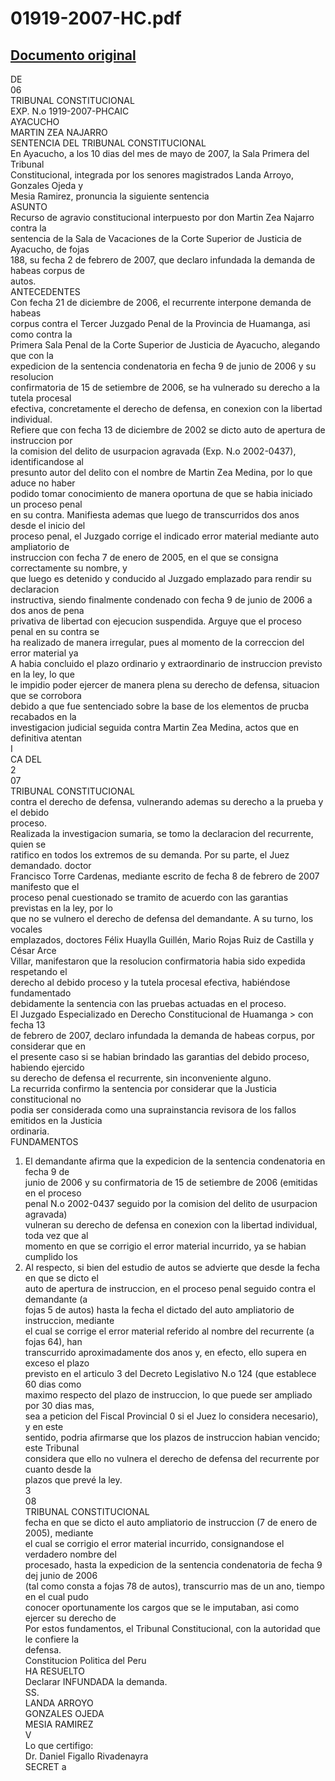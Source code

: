 
01919-2007-HC.pdf
=================
  
[Documento original](https://tc.gob.pe/jurisprudencia/2007/01919-2007-HC.pdf)  
---  
DE  
06  
TRIBUNAL CONSTITUCIONAL  
EXP. N.o 1919-2007-PHCAIC  
AYACUCHO  
MARTIN ZEA NAJARRO  
SENTENCIA DEL TRIBUNAL CONSTITUCIONAL  
En Ayacucho, a los 10 dias del mes de mayo de 2007, la Sala Primera del Tribunal  
Constitucional, integrada por los senores magistrados Landa Arroyo, Gonzales Ojeda y  
Mesia Ramirez, pronuncia la siguiente sentencia  
ASUNTO  
Recurso de agravio constitucional interpuesto por don Martin Zea Najarro contra la  
sentencia de la Sala de Vacaciones de la Corte Superior de Justicia de Ayacucho, de fojas  
188, su fecha 2 de febrero de 2007, que declaro infundada la demanda de habeas corpus de  
autos.  
ANTECEDENTES  
Con fecha 21 de diciembre de 2006, el recurrente interpone demanda de habeas  
corpus contra el Tercer Juzgado Penal de la Provincia de Huamanga, asi como contra la  
Primera Sala Penal de la Corte Superior de Justicia de Ayacucho, alegando que con la  
expedicion de la sentencia condenatoria en fecha 9 de junio de 2006 y su resolucion  
confirmatoria de 15 de setiembre de 2006, se ha vulnerado su derecho a la tutela procesal  
efectiva, concretamente el derecho de defensa, en conexion con la libertad individual.  
Refiere que con fecha 13 de diciembre de 2002 se dicto auto de apertura de instruccion por  
la comision del delito de usurpacion agravada (Exp. N.o 2002-0437), identificandose al  
presunto autor del delito con el nombre de Martin Zea Medina, por lo que aduce no haber  
podido tomar conocimiento de manera oportuna de que se habia iniciado un proceso penal  
en su contra. Manifiesta ademas que luego de transcurridos dos anos desde el inicio del  
proceso penal, el Juzgado corrige el indicado error material mediante auto ampliatorio de  
instruccion con fecha 7 de enero de 2005, en el que se consigna correctamente su nombre, y  
que luego es detenido y conducido al Juzgado emplazado para rendir su declaracion  
instructiva, siendo finalmente condenado con fecha 9 de junio de 2006 a dos anos de pena  
privativa de libertad con ejecucion suspendida. Arguye que el proceso penal en su contra se  
ha realizado de manera irregular, pues al momento de la correccion del error material ya  
A habia concluido el plazo ordinario y extraordinario de instruccion previsto en la ley, lo que  
le impidio poder ejercer de manera plena su derecho de defensa, situacion que se corrobora  
debido a que fue sentenciado sobre la base de los elementos de prucba recabados en la  
investigacion judicial seguida contra Martin Zea Medina, actos que en definitiva atentan  
I  
CA DEL  
2  
07  
TRIBUNAL CONSTITUCIONAL  
contra el derecho de defensa, vulnerando ademas su derecho a la prueba y el debido  
proceso.  
Realizada la investigacion sumaria, se tomo la declaracion del recurrente, quien se  
ratifico en todos los extremos de su demanda. Por su parte, el Juez demandado. doctor  
Francisco Torre Cardenas, mediante escrito de fecha 8 de febrero de 2007 manifesto que el  
proceso penal cuestionado se tramito de acuerdo con las garantias previstas en la ley, por lo  
que no se vulnero el derecho de defensa del demandante. A su turno, los vocales  
emplazados, doctores Félix Huaylla Guillén, Mario Rojas Ruiz de Castilla y César Arce  
Villar, manifestaron que la resolucion confirmatoria habia sido expedida respetando el  
derecho al debido proceso y la tutela procesal efectiva, habiéndose fundamentado  
debidamente la sentencia con las pruebas actuadas en el proceso.  
El Juzgado Especializado en Derecho Constitucional de Huamanga > con fecha 13  
de febrero de 2007, declaro infundada la demanda de habeas corpus, por considerar que en  
el presente caso si se habian brindado las garantias del debido proceso, habiendo ejercido  
su derecho de defensa el recurrente, sin inconveniente alguno.  
La recurrida confirmo la sentencia por considerar que la Justicia constitucional no  
podia ser considerada como una suprainstancia revisora de los fallos emitidos en la Justicia  
ordinaria.  
FUNDAMENTOS  
1. El demandante afirma que la expedicion de la sentencia condenatoria en fecha 9 de  
junio de 2006 y su confirmatoria de 15 de setiembre de 2006 (emitidas en el proceso  
penal N.o 2002-0437 seguido por la comision del delito de usurpacion agravada)  
vulneran su derecho de defensa en conexion con la libertad individual, toda vez que al  
momento en que se corrigio el error material incurrido, ya se habian cumplido los  
2. Al respecto, si bien del estudio de autos se advierte que desde la fecha en que se dicto el  
auto de apertura de instruccion, en el proceso penal seguido contra el demandante (a  
fojas 5 de autos) hasta la fecha el dictado del auto ampliatorio de instruccion, mediante  
el cual se corrige el error material referido al nombre del recurrente (a fojas 64), han  
transcurrido aproximadamente dos anos y, en efecto, ello supera en exceso el plazo  
previsto en el articulo 3 del Decreto Legislativo N.o 124 (que establece 60 dias como  
maximo respecto del plazo de instruccion, lo que puede ser ampliado por 30 dias mas,  
sea a peticion del Fiscal Provincial 0 si el Juez lo considera necesario), y en este  
sentido, podria afirmarse que los plazos de instruccion habian vencido; este Tribunal  
considera que ello no vulnera el derecho de defensa del recurrente por cuanto desde la  
plazos que prevé la ley.  
3  
08  
TRIBUNAL CONSTITUCIONAL  
fecha en que se dicto el auto ampliatorio de instruccion (7 de enero de 2005), mediante  
el cual se corrigio el error material incurrido, consignandose el verdadero nombre del  
procesado, hasta la expedicion de la sentencia condenatoria de fecha 9 dej junio de 2006  
(tal como consta a fojas 78 de autos), transcurrio mas de un ano, tiempo en el cual pudo  
conocer oportunamente los cargos que se le imputaban, asi como ejercer su derecho de  
Por estos fundamentos, el Tribunal Constitucional, con la autoridad que le confiere la  
defensa.  
Constitucion Politica del Peru  
HA RESUELTO  
Declarar INFUNDADA la demanda.  
SS.  
LANDA ARROYO  
GONZALES OJEDA  
MESIA RAMIREZ  
V  
Lo que certifigo:  
Dr. Daniel Figallo Rivadenayra  
SECRET a